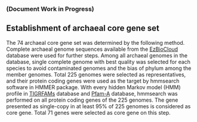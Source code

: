 ### (Document Work in Progress)

## Establishment of archaeal core gene set

The 74 archaeal core gene set was determined by the following method. 
Complete archaeal genome sequences available from the [EzBioCloud](https://www.ezbiocloud.net) database were used for further steps. 
Among all archaeal genomes in the database, single complete genome with best quality was selected for each species to avoid contaminated genomes and the bias of phylum among the member genomes. 
Total 225 genomes were selected as representatives, and their protein coding genes were used as the target by hmmsearch software in HMMER package. 
With every hidden Markov model (HMM) profile in [TIGRFAMs](http://tigrfams.jcvi.org/cgi-bin/index.cgi) database and [Pfam-A](https://pfam.xfam.org) database, hmmsearch was performed on all protein coding genes of the 225 genomes. 
The gene presented as single-copy in at least 95% of 225 genomes is considered as core gene. Total 71 genes were selected as core gene on this step.